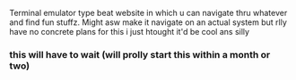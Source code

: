 Terminal emulator type beat website in which u can navigate thru whatever and find fun stuffz. Might asw make it navigate on an actual system but rlly have no concrete plans for this i just htought it'd be cool ans silly
### this will have to wait (will prolly start this within a month or two)
